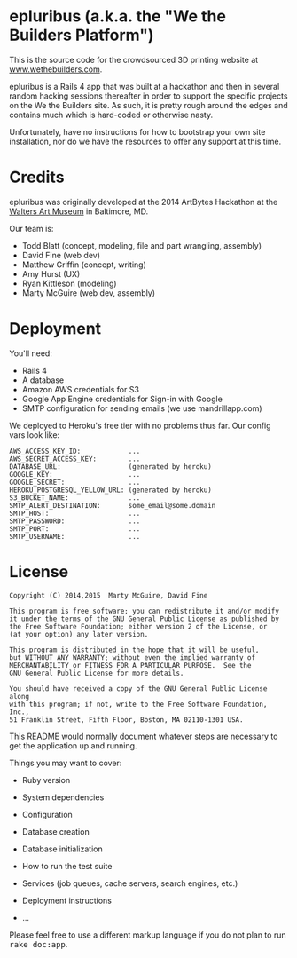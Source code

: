 epluribus (a.k.a. the "We the Builders Platform")
==================================================

This is the source code for the crowdsourced 3D printing website at
www.wethebuilders.com.

epluribus is a Rails 4 app that was built at a hackathon and then in
several random hacking sessions thereafter in order to support the
specific projects on the We the Builders site. As such, it is pretty
rough around the edges and contains much which is hard-coded or otherwise
nasty.

Unfortunately, have no instructions for how to bootstrap your
own site installation, nor do we have the resources to offer any support
at this time.

Credits
=======

epluribus was originally developed at the 2014 ArtBytes Hackathon at
the [Walters Art Museum](http://thewalters.org/default.aspx) in
Baltimore, MD.

Our team is:

* Todd Blatt (concept, modeling, file and part wrangling, assembly)
* David Fine (web dev)
* Matthew Griffin (concept, writing)
* Amy Hurst (UX)
* Ryan Kittleson (modeling)
* Marty McGuire (web dev, assembly)

Deployment
==========

You'll need:

* Rails 4
* A database
* Amazon AWS credentials for S3
* Google App Engine credentials for Sign-in with Google
* SMTP configuration for sending emails (we use mandrillapp.com)

We deployed to Heroku's free tier with no problems thus far. Our config vars look like:

    AWS_ACCESS_KEY_ID:            ...
    AWS_SECRET_ACCESS_KEY:        ...
    DATABASE_URL:                 (generated by heroku)
    GOOGLE_KEY:                   ...
    GOOGLE_SECRET:                ...
    HEROKU_POSTGRESQL_YELLOW_URL: (generated by heroku)
    S3_BUCKET_NAME:               ...
    SMTP_ALERT_DESTINATION:       some_email@some.domain
    SMTP_HOST:                    ...
    SMTP_PASSWORD:                ...
    SMTP_PORT:                    ...
    SMTP_USERNAME:                ...

License
=======

    Copyright (C) 2014,2015  Marty McGuire, David Fine

    This program is free software; you can redistribute it and/or modify
    it under the terms of the GNU General Public License as published by
    the Free Software Foundation; either version 2 of the License, or
    (at your option) any later version.

    This program is distributed in the hope that it will be useful,
    but WITHOUT ANY WARRANTY; without even the implied warranty of
    MERCHANTABILITY or FITNESS FOR A PARTICULAR PURPOSE.  See the
    GNU General Public License for more details.

    You should have received a copy of the GNU General Public License along
    with this program; if not, write to the Free Software Foundation, Inc.,
    51 Franklin Street, Fifth Floor, Boston, MA 02110-1301 USA.

This README would normally document whatever steps are necessary to get the
application up and running.

Things you may want to cover:

* Ruby version

* System dependencies

* Configuration

* Database creation

* Database initialization

* How to run the test suite

* Services (job queues, cache servers, search engines, etc.)

* Deployment instructions

* ...


Please feel free to use a different markup language if you do not plan to run
<tt>rake doc:app</tt>.
